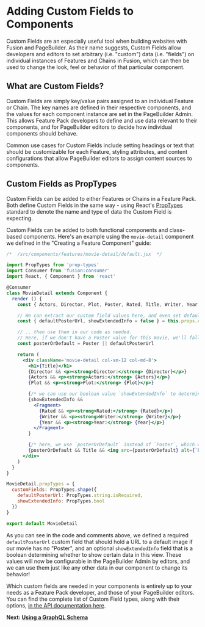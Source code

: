 # Adding Custom Fields to Components 

Custom Fields are an especially useful tool when building websites with Fusion and PageBuilder. As their name suggests, Custom Fields allow developers and editors to set arbitrary (i.e. "custom") data (i.e. "fields") on individual instances of Features and Chains in Fusion, which can then be used to change the look, feel or behavior of that particular component.

## What are Custom Fields?

Custom Fields are simply key/value pairs assigned to an individual Feature or Chain. The key names are defined in their respective components, and the values for each component instance are set in the PageBuilder Admin. This allows Feature Pack developers to define and use data relevant to their components, and for PageBuilder editors to decide how individual components should behave.

Common use cases for Custom Fields include setting headings or text that should be customizable for each Feature, styling attributes, and content configurations that allow PageBuilder editors to assign content sources to components.

## Custom Fields as PropTypes

Custom Fields can be added to either Features or Chains in a Feature Pack. Both define Custom Fields in the same way - using React's [PropTypes](https://reactjs.org/docs/typechecking-with-proptypes.html) standard to denote the name and type of data the Custom Field is expecting. 

Custom Fields can be added to both functional components and class-based components. Here's an example using the `movie-detail` component we defined in the "Creating a Feature Component" guide:

```jsx
/*  /src/components/features/movie-detail/default.jsx  */

import PropTypes from 'prop-types'
import Consumer from 'fusion:consumer'
import React, { Component } from 'react'

@Consumer
class MovieDetail extends Component {
  render () {
    const { Actors, Director, Plot, Poster, Rated, Title, Writer, Year } = this.props.globalContent

    // We can extract our custom field values here, and even set default values if desired...
    const { defaultPosterUrl, showExtendedInfo = false } = this.props.customFields

    // ...then use them in our code as needed.
    // Here, if we don't have a Poster value for this movie, we'll fall back to a default URL provided in the custom field
    const posterOrDefault = Poster || defaultPosterUrl

    return (
      <div className='movie-detail col-sm-12 col-md-8'>
        <h1>{Title}</h1>
        {Director && <p><strong>Director:</strong> {Director}</p>}
        {Actors && <p><strong>Actors:</strong> {Actors}</p>}
        {Plot && <p><strong>Plot:</strong> {Plot}</p>}

        {/* we can use our boolean value `showExtendedInfo` to determine if certain data gets displayed or not */}
        {showExtendedInfo &&
          <Fragment>
            {Rated && <p><strong>Rated:</strong> {Rated}</p>}
            {Writer && <p><strong>Writer:</strong> {Writer}</p>}
            {Year && <p><strong>Year:</strong> {Year}</p>}
          </Fragment>
        }

        {/* here, we use `posterOrDefault` instead of `Poster`, which we set above */}
        {posterOrDefault && Title && <img src={posterOrDefault} alt={`Poster for ${Title}`} />}
      </div>
    )
  }
}

MovieDetail.propTypes = {
  customFields: PropTypes.shape({
    defaultPosterUrl: PropTypes.string.isRequired,
    showExtendedInfo: PropTypes.bool
  })
}

export default MovieDetail
```

As you can see in the code and comments above, we defined a required `defaultPosterUrl` custom field that should hold a URL to a default image if our movie has no "Poster", and an optional `showExtendedInfo` field that is a boolean determining whether to show certain data in this view. These values will now be configurable in the PageBuilder Admin by editors, and we can use them just like any other data in our component to change its behavior!

<!-- TODO: add PB Admin image -->

Which custom fields are needed in your components is entirely up to your needs as a Feature Pack developer, and those of your PageBuilder editors. You can find the complete list of Custom Field types, along with their options, [in the API documentation here](../api/feature-pack/components/feature.md#custom-fields).

 **Next: [Using a GraphQL Schema](./using-graphql-schema.md)**
